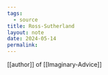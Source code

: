 ```yaml
---
tags:
  - source
title: Ross-Sutherland
layout: note
date: 2024-05-14
permalink:
---
```

 
[[author]] of [[Imaginary-Advice]]


